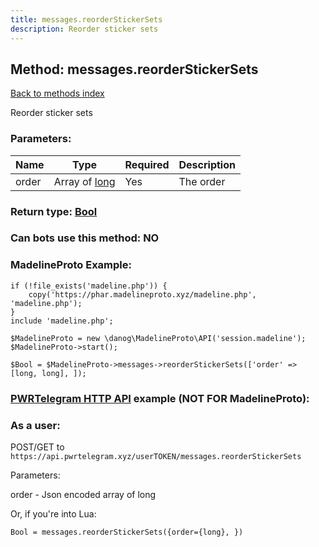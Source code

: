 ```yaml
---
title: messages.reorderStickerSets
description: Reorder sticker sets
---
```

## Method: messages.reorderStickerSets  
[Back to methods index](index.md)


Reorder sticker sets

### Parameters:

| Name     |    Type       | Required | Description |
|----------|---------------|----------|-------------|
|order|Array of [long](../types/long.md) | Yes|The order|


### Return type: [Bool](../types/Bool.md)

### Can bots use this method: **NO**


### MadelineProto Example:


```
if (!file_exists('madeline.php')) {
    copy('https://phar.madelineproto.xyz/madeline.php', 'madeline.php');
}
include 'madeline.php';

$MadelineProto = new \danog\MadelineProto\API('session.madeline');
$MadelineProto->start();

$Bool = $MadelineProto->messages->reorderStickerSets(['order' => [long, long], ]);
```

### [PWRTelegram HTTP API](https://pwrtelegram.xyz) example (NOT FOR MadelineProto):



### As a user:

POST/GET to `https://api.pwrtelegram.xyz/userTOKEN/messages.reorderStickerSets`

Parameters:

order - Json encoded  array of long




Or, if you're into Lua:

```
Bool = messages.reorderStickerSets({order={long}, })
```

